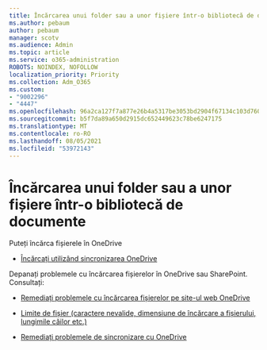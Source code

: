 ```yaml
---
title: Încărcarea unui folder sau a unor fișiere într-o bibliotecă de documente
ms.author: pebaum
author: pebaum
manager: scotv
ms.audience: Admin
ms.topic: article
ms.service: o365-administration
ROBOTS: NOINDEX, NOFOLLOW
localization_priority: Priority
ms.collection: Adm_O365
ms.custom:
- "9002296"
- "4447"
ms.openlocfilehash: 96a2ca127f7a877e26b4a5317be3053bd2904f67134c103d760823d73f3b5570
ms.sourcegitcommit: b5f7da89a650d2915dc652449623c78be6247175
ms.translationtype: MT
ms.contentlocale: ro-RO
ms.lasthandoff: 08/05/2021
ms.locfileid: "53972143"
---
```

# <a name="upload-a-folder-or-files-to-a-document-library"></a>Încărcarea unui folder sau a unor fișiere într-o bibliotecă de documente

Puteți încărca fișierele în OneDrive

- [Încărcați utilizând sincronizarea OneDrive](https://support.office.com/article/sync-files-with-onedrive-in-windows-615391c4-2bd3-4aae-a42a-858262e42a49)

Depanați problemele cu încărcarea fișierelor în OneDrive sau SharePoint. Consultați:

- [Remediați problemele cu încărcarea fișierelor pe site-ul web OneDrive](https://support.office.com/article/Fix-problems-uploading-files-on-the-OneDrive-website-9afcc4a0-e344-4bc9-9c9d-59d3e802247e)

- [Limite de fișier (caractere nevalide, dimensiune de încărcare a fișierului, lungimile căilor etc.)](https://support.office.com/article/invalid-file-names-and-file-types-in-onedrive-onedrive-for-business-and-sharepoint-64883a5d-228e-48f5-b3d2-eb39e07630fa)

- [Remediați problemele de sincronizare cu OneDrive](https://support.office.com/article/Fix-OneDrive-sync-problems-83ab0d8a-8400-45b0-8dcf-dc8aa8a6bcf8)
